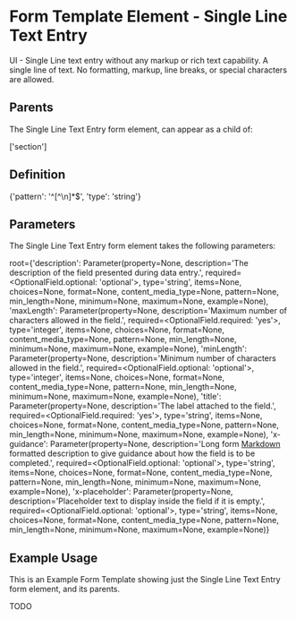 # Form Template Element - Single Line Text Entry

UI - Single Line text entry without any markup or rich text capability.
A single line of text.
No formatting, markup, line breaks, or special characters are allowed.

## Parents

The Single Line Text Entry form element, can appear as a child of:

['section']

## Definition

{'pattern': '^[^\\n]*$', 'type': 'string'}

## Parameters

The Single Line Text Entry form element takes the following parameters:

root={'description': Parameter(property=None, description='The description of the field presented during data entry.', required=<OptionalField.optional: 'optional'>, type='string', items=None, choices=None, format=None, content_media_type=None, pattern=None, min_length=None, minimum=None, maximum=None, example=None), 'maxLength': Parameter(property=None, description='Maximum number of characters allowed in the field.', required=<OptionalField.required: 'yes'>, type='integer', items=None, choices=None, format=None, content_media_type=None, pattern=None, min_length=None, minimum=None, maximum=None, example=None), 'minLength': Parameter(property=None, description='Minimum number of characters allowed in the field.', required=<OptionalField.optional: 'optional'>, type='integer', items=None, choices=None, format=None, content_media_type=None, pattern=None, min_length=None, minimum=None, maximum=None, example=None), 'title': Parameter(property=None, description='The label attached to the field.', required=<OptionalField.required: 'yes'>, type='string', items=None, choices=None, format=None, content_media_type=None, pattern=None, min_length=None, minimum=None, maximum=None, example=None), 'x-guidance': Parameter(property=None, description='Long form [Markdown][CommonMark] formatted description to give guidance about how the field is to be completed.', required=<OptionalField.optional: 'optional'>, type='string', items=None, choices=None, format=None, content_media_type=None, pattern=None, min_length=None, minimum=None, maximum=None, example=None), 'x-placeholder': Parameter(property=None, description='Placeholder text to display inside the field if it is empty.', required=<OptionalField.optional: 'optional'>, type='string', items=None, choices=None, format=None, content_media_type=None, pattern=None, min_length=None, minimum=None, maximum=None, example=None)}

## Example Usage

This is an Example Form Template showing just the Single Line Text Entry form element, and its parents.

TODO

[CommonMark]: https://spec.commonmark.org/0.31.2/
